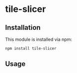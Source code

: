 # tile-slicer

## Installation

This module is installed via npm:

``` bash
npm install tile-slicer
```

## Usage
